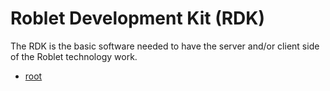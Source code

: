 # Roblet Development Kit (RDK)

The RDK is the basic software needed to have the server and/or client side of the Roblet technology work.

* [root](root)
